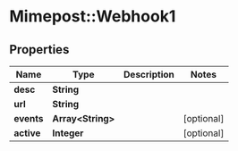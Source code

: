 # Mimepost::Webhook1

## Properties
Name | Type | Description | Notes
------------ | ------------- | ------------- | -------------
**desc** | **String** |  | 
**url** | **String** |  | 
**events** | **Array&lt;String&gt;** |  | [optional] 
**active** | **Integer** |  | [optional] 


